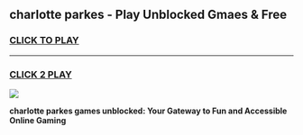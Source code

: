 
## charlotte parkes - Play Unblocked Gmaes & Free
<h3>
<a href="https://premium.freeplayer.one?title=charlotte_parkes&ref=20F">CLICK TO PLAY</a></h3>
<hr>

<h3>
<a href="https://premium.freeplayer.one?title=charlotte_parkes&ref=20F">CLICK 2 PLAY</a>
  
</h3>

<a href="https://premium.freeplayer.one?title=charlotte_parkes&ref=20F/"><img src="https://clearcache.store/games.png"></a>


**charlotte parkes games unblocked: Your Gateway to Fun and Accessible Online Gaming**

